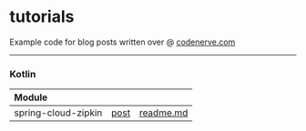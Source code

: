 # tutorials

Example code for blog posts written over @ [codenerve.com](https://codenerve.com/index.html)

---


### Kotlin

| Module |||
|:-------|:----------|:-------|
| spring-cloud-zipkin | [post](https://codenerve.com/spring-cloud-zipkin/index.html) | [readme.md](kotlin/spring-cloud-zipkin/readme.md) |
